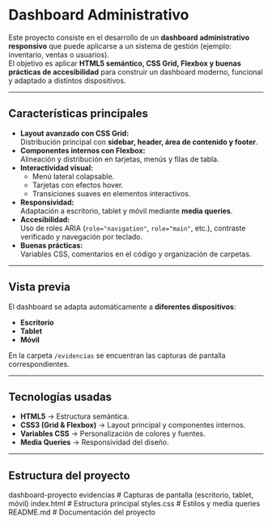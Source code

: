 # Dashboard Administrativo

Este proyecto consiste en el desarrollo de un **dashboard administrativo responsivo** que puede aplicarse a un sistema de gestión (ejemplo: inventario, ventas o usuarios).  
El objetivo es aplicar **HTML5 semántico, CSS Grid, Flexbox y buenas prácticas de accesibilidad** para construir un dashboard moderno, funcional y adaptado a distintos dispositivos.

---

## Características principales

- **Layout avanzado con CSS Grid:**  
  Distribución principal con **sidebar, header, área de contenido y footer**.  
- **Componentes internos con Flexbox:**  
  Alineación y distribución en tarjetas, menús y filas de tabla.  
- **Interactividad visual:**  
  - Menú lateral colapsable.  
  - Tarjetas con efectos hover.  
  - Transiciones suaves en elementos interactivos.  
- **Responsividad:**  
  Adaptación a escritorio, tablet y móvil mediante **media queries**.  
- **Accesibilidad:**  
  Uso de roles ARIA (`role="navigation"`, `role="main"`, etc.), contraste verificado y navegación por teclado.  
- **Buenas prácticas:**  
  Variables CSS, comentarios en el código y organización de carpetas.  

---

## Vista previa

El dashboard se adapta automáticamente a **diferentes dispositivos**:

- **Escritorio** 
- **Tablet** 
- **Móvil**   

En la carpeta `/evidencias` se encuentran las capturas de pantalla correspondientes.

---

##  Tecnologías usadas

- **HTML5** → Estructura semántica.  
- **CSS3 (Grid & Flexbox)** → Layout principal y componentes internos.  
- **Variables CSS** → Personalización de colores y fuentes.  
- **Media Queries** → Responsividad del diseño.  

---

## Estructura del proyecto

 dashboard-proyecto
 evidencias        # Capturas de pantalla (escritorio, tablet, móvil)
 index.html        # Estructura principal
 styles.css        # Estilos y media queries
 README.md         # Documentación del proyecto
